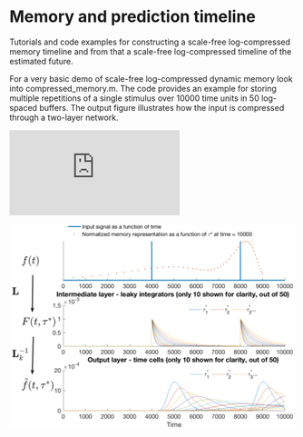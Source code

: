 # Memory and prediction timeline
Tutorials and code examples for constructing a scale-free log-compressed memory timeline and from that  a scale-free log-compressed timeline of the estimated future. 

For a very basic demo of scale-free log-compressed dynamic memory look into compressed_memory.m. The code provides an example for storing multiple repetitions of a single stimulus over 10000 time units in 50 log-spaced buffers. 
The output figure illustrates how the input is compressed through a two-layer network. 

![Compressed memory](https://github.com/zorant/memory-and-prediction-timeline/blob/master/SITH_recurrent_network_tikz_figure.pdf)

![Compressed memory](https://github.com/zorant/memory-and-prediction-timeline/blob/master/compressed_memory.png)

